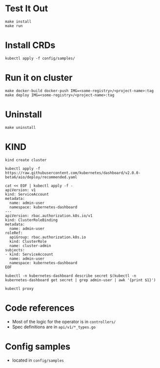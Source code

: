 # Test It Out

```
make install
make run
```

# Install CRDs
```
kubectl apply -f config/samples/
```

# Run it on cluster
```
make docker-build docker-push IMG=<some-registry>/<project-name>:tag
make deploy IMG=<some-registry>/<project-name>:tag
```

# Uninstall
```
make uninstall
```

# KIND
```
kind create cluster

kubectl apply -f https://raw.githubusercontent.com/kubernetes/dashboard/v2.0.0-beta6/aio/deploy/recommended.yaml

cat << EOF | kubectl apply -f -
apiVersion: v1
kind: ServiceAccount
metadata:
  name: admin-user
  namespace: kubernetes-dashboard
---
apiVersion: rbac.authorization.k8s.io/v1
kind: ClusterRoleBinding
metadata:
  name: admin-user
roleRef:
  apiGroup: rbac.authorization.k8s.io
  kind: ClusterRole
  name: cluster-admin
subjects:
- kind: ServiceAccount
  name: admin-user
  namespace: kubernetes-dashboard
EOF

kubectl -n kubernetes-dashboard describe secret $(kubectl -n kubernetes-dashboard get secret | grep admin-user | awk '{print $1}')

kubectl proxy
```

# Code references

* Most of the logic for the operator is in `controllers/`
* Spec definitions are in `api/v1/*_types.go`

# Config samples

* located in `config/samples`